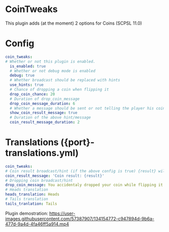 # CoinTweaks

This plugin adds (at the moment) 2 options for Coins (SCPSL 11.0)

# Config
```yml
coin_tweaks:
# Whether or not this plugin is enabled.
  is_enabled: true
  # Whether or not debug mode is enabled
  debug: true
  # Whether broadcast should be replaced with hints
  use_hints: true
  # Chance of dropping a coin when flipping it
  drop_coin_chance: 20
  # Duration of drop_coin_message
  drop_coin_message_duration: 6
  # Whether a message should be sent or not telling the player his coin flip result (head/tails)
  show_coin_result_message: true
  # Duration of the above hint/message
  coin_result_message_duration: 2
  ```
  # Translations ({port}-translations.yml)
  ```yml
coin_tweaks:
# Coin result broadcast/hint (if the above config is true) {result} will be replaced with the flip result
  coin_result_message: 'Coin result: {result}'
  # Dropping coin broadcast/hint
  drop_coin_message: You accidentaly dropped your coin while flipping it
  # Heads translation
  heads_translation: Heads
  # Tails translation
  tails_tranlation: Tails
  ```
  
  Plugin demostration:
  https://user-images.githubusercontent.com/57387907/134154772-c947894d-9b6a-477d-9a4d-4fa46ff5a914.mp4

